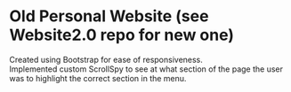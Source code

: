 # Old Personal Website (see Website2.0 repo for new one)

Created using Bootstrap for ease of responsiveness.\
Implemented custom ScrollSpy to see at what section of the page the user was to highlight the correct section in the menu.
